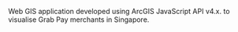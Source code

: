 
Web GIS application developed using ArcGIS JavaScript API v4.x. to visualise Grab Pay merchants in Singapore. 

